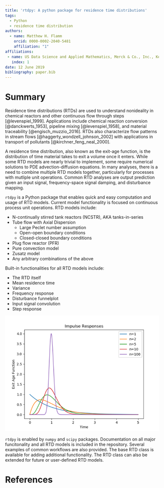 ```yaml
---
title: 'rtdpy: A python package for residence time distributions'
tags:
  - Python
  - residence time distribution
authors:
  - name: Matthew H. Flamm
    orcid: 0000-0002-2040-5481
    affiliation: "1"
affiliations:
 - name: US Data Science and Applied Mathematics, Merck & Co., Inc., Kenilworth, NJ, USA
   index: 1
date: 12 June 2019
bibliography: paper.bib
---
```


# Summary

Residence time distributions (RTDs) are used to understand nonideality in chemical
reactors and other continuous flow through steps [@levenspiel_1999]. Applications
include chemical reaction conversion [@danckwerts_1953], pipeline mixing
[@levenspiel_1958], and material traceability [@engisch_muzzio_2016]. RTDs also
characterize flow patterns in stream flows [@haggerty_wondzell_johnson_2002] with
applications in transport of pollutants [@kirchner_feng_neal_2000].

A residence time distribution, also known as the exit-age function, is the
distribution of time material takes to exit a volume once it enters. While
some RTD models are nearly trivial to implement, some require numerical
solutions to PDE advection-diffusion equations. In many analyses, there is a
need to combine multiple RTD models together, particularly for processes with
mutliple unit operations. Common RTD analyses are output prediction given an
input signal, frequency-space signal damping, and disturbance mapping.

``rtdpy`` is a Python package that enables quick and easy computation and usage
of RTD models. Current model functionality is focused on continuous process
unit operations. RTD models include:

* N-continually stirred tank reactors (NCSTR), AKA tanks-in-series
* Tube flow with Axial Dispersion
  * Large Peclet number assumption
  * Open-open boundary conditions
  * Closed-closed boundary conditions
* Plug flow reactor (PFR)
* Pure convection model
* Zusatz model
* Any arbitrary combinations of the above

Built-in functionalities for all RTD models include:

* The RTD itself
* Mean residence time
* Variance
* Frequency response
* Disturbance funnelplot
* Input signal convolution
* Step response

![Family of N-Cstr models.](../images/ncstr.png?raw=true "N-Cstr RTDs")

``rtdpy`` is enabled by ``numpy`` and ``scipy`` packages. Documentation on all
major funcitonality and all RTD models is included in the repository. Several
examples of common workflows are also provided. The base RTD class is available
for adding additional functionality. The RTD class can also be extended for
future or user-defined RTD models.

# References
